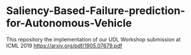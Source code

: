 # Saliency-Based-Failure-prediction-for-Autonomous-Vehicle
This repository the implementation of our UDL Workshop submission at ICML 2019  https://arxiv.org/pdf/1905.07679.pdf
